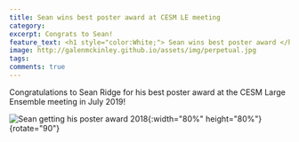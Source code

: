 ```yaml
---
title: Sean wins best poster award at CESM LE meeting
category: 
excerpt: Congrats to Sean!
feature_text: <h1 style="color:White;"> Sean wins best poster award </h1>
image: http://galenmckinley.github.io/assets/img/perpetual.jpg
tags: 
comments: true
---
```


Congratulations to Sean Ridge for his best poster award at the CESM Large Ensemble meeting in July 2019!

![Sean getting his poster award 2018]({{site.baseurl}}/assets/img/LEmeeting2019_bestposter_ridge2.jpg){:width="80%" height="80%"}{rotate="90"}


